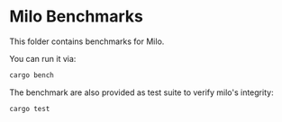 # Milo Benchmarks

This folder contains benchmarks for Milo.

You can run it via:

```bash
cargo bench
```

The benchmark are also provided as test suite to verify milo's integrity:

```bash
cargo test
```
